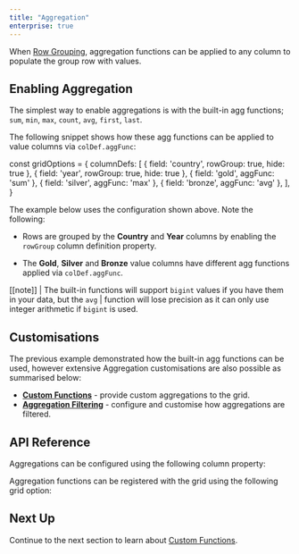 ```yaml
---
title: "Aggregation"
enterprise: true
---
```


When [Row Grouping](/grouping/), aggregation functions can be applied to any column to populate the group row with values.

## Enabling Aggregation

The simplest way to enable aggregations is with the built-in agg functions; `sum`, `min`, `max`, `count`, `avg`, `first`, `last`. 

The following snippet shows how these agg functions can be applied to value columns via `colDef.aggFunc`:

<snippet>
const gridOptions = {
    columnDefs: [
        { field: 'country', rowGroup: true, hide: true },
        { field: 'year', rowGroup: true, hide: true }, 
        { field: 'gold', aggFunc: 'sum' },
        { field: 'silver', aggFunc: 'max' },
        { field: 'bronze', aggFunc: 'avg' },
    ],
}
</snippet>

The example below uses the configuration shown above. Note the following:

- Rows are grouped by the **Country** and **Year** columns by enabling the `rowGroup` column definition property.

- The **Gold**, **Silver** and **Bronze** value columns have different agg functions applied via `colDef.aggFunc`.

<grid-example title='Enabling Aggregation' name='enabling-aggregation' type='generated' options='{ "enterprise": true, "exampleHeight": 540, "modules": ["clientside", "rowgrouping", "menu", "columnpanel", "filterpanel", "setfilter"] }'></grid-example>

[[note]]
| The built-in functions will support `bigint` values if you have them in your data, but the `avg`
| function will lose precision as it can only use integer arithmetic if `bigint` is used.

## Customisations

The previous example demonstrated how the built-in agg functions can be used, however extensive Aggregation customisations
are also possible as summarised below:

- **[Custom Functions](/aggregation-custom-functions/)** - provide custom aggregations to the grid.
- **[Aggregation Filtering](/aggregation-filtering/)** - configure and customise how aggregations are filtered.

## API Reference

Aggregations can be configured using the following column property:

<api-documentation source='column-properties/properties.json' section='grouping' names='["aggFunc"]'></api-documentation>

Aggregation functions can be registered with the grid using the following grid option:

<api-documentation source='grid-options/properties.json' section='rowPivoting' names='["aggFuncs"]'></api-documentation>

## Next Up

Continue to the next section to learn about [Custom Functions](/aggregation-custom-functions/).